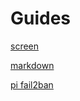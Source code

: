 # Guides

[screen](https://linuxize.com/post/how-to-use-linux-screen/)

[markdown](https://github.com/adam-p/markdown-here/wiki/Markdown-Cheatsheet)

[pi fail2ban](https://pimylifeup.com/raspberry-pi-fail2ban/)